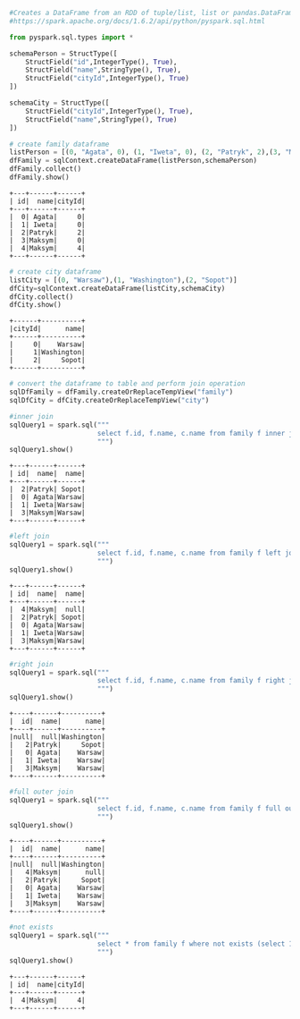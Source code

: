 

```python
#Creates a DataFrame from an RDD of tuple/list, list or pandas.DataFrame.
#https://spark.apache.org/docs/1.6.2/api/python/pyspark.sql.html

from pyspark.sql.types import *

schemaPerson = StructType([
    StructField("id",IntegerType(), True), 
    StructField("name",StringType(), True), 
    StructField("cityId",IntegerType(), True)
])

schemaCity = StructType([
    StructField("cityId",IntegerType(), True), 
    StructField("name",StringType(), True)
])

```


```python
# create family dataframe
listPerson = [(0, "Agata", 0), (1, "Iweta", 0), (2, "Patryk", 2),(3, "Maksym", 0),(4, "Maksym", 4)]
dfFamily = sqlContext.createDataFrame(listPerson,schemaPerson)
dfFamily.collect()
dfFamily.show()
```

    +---+------+------+
    | id|  name|cityId|
    +---+------+------+
    |  0| Agata|     0|
    |  1| Iweta|     0|
    |  2|Patryk|     2|
    |  3|Maksym|     0|
    |  4|Maksym|     4|
    +---+------+------+
    



```python
# create city dataframe
listCity = [(0, "Warsaw"),(1, "Washington"),(2, "Sopot")]
dfCity=sqlContext.createDataFrame(listCity,schemaCity)
dfCity.collect()
dfCity.show()
```

    +------+----------+
    |cityId|      name|
    +------+----------+
    |     0|    Warsaw|
    |     1|Washington|
    |     2|     Sopot|
    +------+----------+
    



```python
# convert the dataframe to table and perform join operation
sqlDfFamily = dfFamily.createOrReplaceTempView("family")
sqlDfCity = dfCity.createOrReplaceTempView("city")
```


```python
#inner join
sqlQuery1 = spark.sql("""
                      select f.id, f.name, c.name from family f inner join city c on f.cityId = c.cityId
                      """)
sqlQuery1.show()
```

    +---+------+------+
    | id|  name|  name|
    +---+------+------+
    |  2|Patryk| Sopot|
    |  0| Agata|Warsaw|
    |  1| Iweta|Warsaw|
    |  3|Maksym|Warsaw|
    +---+------+------+
    



```python
#left join
sqlQuery1 = spark.sql("""
                      select f.id, f.name, c.name from family f left join city c on f.cityId = c.cityId
                      """)
sqlQuery1.show()
```

    +---+------+------+
    | id|  name|  name|
    +---+------+------+
    |  4|Maksym|  null|
    |  2|Patryk| Sopot|
    |  0| Agata|Warsaw|
    |  1| Iweta|Warsaw|
    |  3|Maksym|Warsaw|
    +---+------+------+
    



```python
#right join
sqlQuery1 = spark.sql("""
                      select f.id, f.name, c.name from family f right join city c on f.cityId = c.cityId
                      """)
sqlQuery1.show()
```

    +----+------+----------+
    |  id|  name|      name|
    +----+------+----------+
    |null|  null|Washington|
    |   2|Patryk|     Sopot|
    |   0| Agata|    Warsaw|
    |   1| Iweta|    Warsaw|
    |   3|Maksym|    Warsaw|
    +----+------+----------+
    



```python
#full outer join
sqlQuery1 = spark.sql("""
                      select f.id, f.name, c.name from family f full outer join city c on f.cityId = c.cityId
                      """)
sqlQuery1.show()
```

    +----+------+----------+
    |  id|  name|      name|
    +----+------+----------+
    |null|  null|Washington|
    |   4|Maksym|      null|
    |   2|Patryk|     Sopot|
    |   0| Agata|    Warsaw|
    |   1| Iweta|    Warsaw|
    |   3|Maksym|    Warsaw|
    +----+------+----------+
    



```python
#not exists
sqlQuery1 = spark.sql("""
                      select * from family f where not exists (select 1 from city c where f.cityId = c.cityId)
                      """)
sqlQuery1.show()
```

    +---+------+------+
    | id|  name|cityId|
    +---+------+------+
    |  4|Maksym|     4|
    +---+------+------+
    

